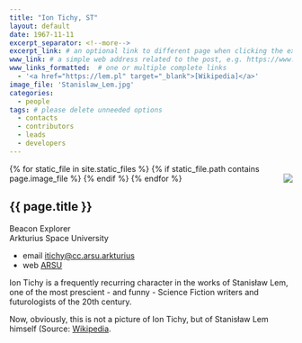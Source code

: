 ```yaml
---
title: "Ion Tichy, ST"
layout: default
date: 1967-11-11
excerpt_separator: <!--more-->
excerpt_link: # an optional link to different page when clicking the excerpt
www_link: # a simple web address related to the post, e.g. https://www.ga4gh.org
www_links_formatted:  # one or multiple complete links
  - '<a href="https://lem.pl" target="_blank">[Wikipedia]</a>'
image_file: 'Stanislaw_Lem.jpg'
categories:
  - people
tags: # please delete unneeded options
  - contacts
  - contributors
  - leads
  - developers
---
```


{% for static_file in site.static_files %}
  {% if static_file.path contains page.image_file %}
<img style="float: right; max-width: 80px;" src="{{ static_file.path | relative_url}}" />
  {% endif %}
{% endfor %}

## {{ page.title }}

Beacon Explorer  
Arkturius Space University  

* email [itichy@cc.arsu.arkturius](mailto:itichy@cc.arkturius)  
* web [ARSU](https://sww.arsu.arkturius)  


Ion Tichy is a frequently recurring character in the works of Stanisław Lem, one of the most prescient - and funny - Science Fiction writers and futurologists of the 20th century.

<!--more-->

Now, obviously, this is not a picture of Ion Tichy, but of Stanisław Lem himself (Source: [Wikipedia](https://commons.wikimedia.org/wiki/File:Stanislaw_Lem_2.jpg).

